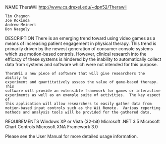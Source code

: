 NAME
    TheraWii
    http://www.cs.drexel.edu/~dpn52/Therawii

    Tim Chagnon
    Joe Kokinda
    Andrew Meinert
    Don Naegely

DESCRIPTION
    There is an emerging trend toward using video games as a means of increasing
    patient engagement in physical therapy.  This trend is primarily driven by
    the newest generation of consumer console systems which use motion-based
    controls.  However, clinical research into the efficacy of these systems is
    hindered by the inability to automatically collect data from systems and
    software which were not intended for this purpose.

    TheraWii a new piece of software that will give researchers the ability to
    experiment and quantitatively assess the value of game-based therapy.  This
    software will provide an extensible framework for games or interactive
    experiments as well as an example suite of activities.  The key aspect of
    this application will allow researchers to easily gather data from
    motion-based input controls such as the Wii Remote.  Various reporting
    methods and analysis tools will be provided for the gathered data.
    
REQUIREMENTS
    Windows XP or Vista (32-bit)
    Microsoft .NET 3.5
    Microsoft Chart Controls
    Microsoft XNA Framework 3.0

Please see the User Manual for more detailed usage information.